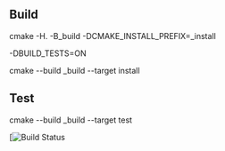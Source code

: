## Build
cmake -H. -B_build -DCMAKE_INSTALL_PREFIX=_install

-DBUILD_TESTS=ON


cmake --build _build --target install
## Test
cmake --build _build --target test

[![Build Status]()